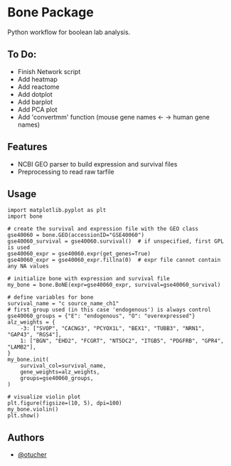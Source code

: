 
# Bone Package

Python workflow for boolean lab analysis.

## To Do:
- Finish Network script
- Add heatmap
- Add reactome
- Add dotplot
- Add barplot
- Add PCA plot
- Add 'convertmm' function (mouse gene names <- -> human gene names)

## Features

- NCBI GEO parser to build expression and survival files
- Preprocessing to read raw tarfile



## Usage

```
import matplotlib.pyplot as plt
import bone

# create the survival and expression file with the GEO class
gse40060 = bone.GEO(accessionID="GSE40060")
gse40060_survival = gse40060.survival()  # if unspecified, first GPL is used
gse40060_expr = gse40060.expr(get_genes=True)
gse40060_expr = gse40060_expr.fillna(0)  # expr file cannot contain any NA values

# initialize bone with expression and survival file
my_bone = bone.BoNE(expr=gse40060_expr, survival=gse40060_survival)

# define variables for bone
survival_name = "c source_name_ch1"
# first group used (in this case 'endogenous') is always control
gse40060_groups = {"E": "endogenous", "O": "overexpressed"}
alz_weights = {
    -3: ["SVOP", "CACNG3", "PCYOX1L", "BEX1", "TUBB3", "NRN1", "GAP43", "RGS4"],
    1: ["BGN", "EHD2", "FCGRT", "NT5DC2", "ITGB5", "PDGFRB", "GPR4", "LAMB2"],
}
my_bone.init(
    survival_col=survival_name,
    gene_weights=alz_weights,
    groups=gse40060_groups,
)

# visualize violin plot
plt.figure(figsize=(10, 5), dpi=100)
my_bone.violin()
plt.show()
```

## Authors

- [@otucher](https://www.github.com/otucher)


